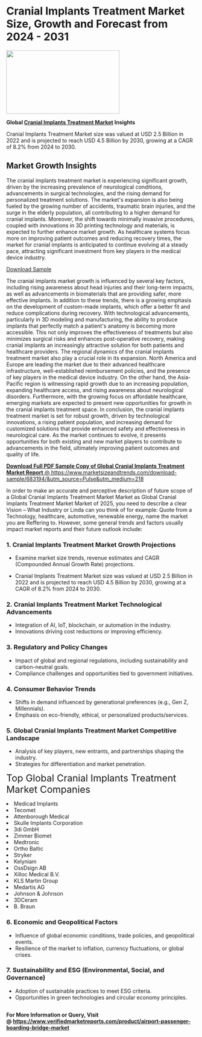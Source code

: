 <H1>Cranial Implants Treatment Market Size, Growth and Forecast from 2024 - 2031</H1><img class="aligncenter size-medium wp-image-584254" src="https://thirdeyenews.in/wp-content/uploads/2024/09/Global-Market-Research-300x168.jpeg" alt="" width="300" height="168" /><p><strong>Global&nbsp;<a href="https://www.marketsizeandtrends.com/download-sample/683194/&amp;utm_source=Pulse&amp;utm_medium=218">Cranial Implants Treatment Market</a> Insights</strong></p><p>Cranial Implants Treatment Market size was valued at USD 2.5 Billion in 2022 and is projected to reach USD 4.5 Billion by 2030, growing at a CAGR of 8.2% from 2024 to 2030.</p><p><h2>Market Growth Insights</h2> <p>The cranial implants treatment market is experiencing significant growth, driven by the increasing prevalence of neurological conditions, advancements in surgical technologies, and the rising demand for personalized treatment solutions. The market's expansion is also being fueled by the growing number of accidents, traumatic brain injuries, and the surge in the elderly population, all contributing to a higher demand for cranial implants. Moreover, the shift towards minimally invasive procedures, coupled with innovations in 3D printing technology and materials, is expected to further enhance market growth. As healthcare systems focus more on improving patient outcomes and reducing recovery times, the market for cranial implants is anticipated to continue evolving at a steady pace, attracting significant investment from key players in the medical device industry.</p> <p><a href="#">Download Sample</a></p> <p>The cranial implants market growth is influenced by several key factors, including rising awareness about head injuries and their long-term impacts, as well as advancements in biomaterials that are providing safer, more effective implants. In addition to these trends, there is a growing emphasis on the development of custom-made implants, which offer a better fit and reduce complications during recovery. With technological advancements, particularly in 3D modeling and manufacturing, the ability to produce implants that perfectly match a patient's anatomy is becoming more accessible. This not only improves the effectiveness of treatments but also minimizes surgical risks and enhances post-operative recovery, making cranial implants an increasingly attractive solution for both patients and healthcare providers. The regional dynamics of the cranial implants treatment market also play a crucial role in its expansion. North America and Europe are leading the market due to their advanced healthcare infrastructure, well-established reimbursement policies, and the presence of key players in the medical device industry. On the other hand, the Asia-Pacific region is witnessing rapid growth due to an increasing population, expanding healthcare access, and rising awareness about neurological disorders. Furthermore, with the growing focus on affordable healthcare, emerging markets are expected to present new opportunities for growth in the cranial implants treatment space. In conclusion, the cranial implants treatment market is set for robust growth, driven by technological innovations, a rising patient population, and increasing demand for customized solutions that provide enhanced safety and effectiveness in neurological care. As the market continues to evolve, it presents opportunities for both existing and new market players to contribute to advancements in the field, ultimately improving patient outcomes and quality of life.</p> <p><a href="#"></p><p><span class=""><strong>Download Full PDF Sample Copy of Global Cranial Implants Treatment Market Report</strong> @ <a href="https://www.marketsizeandtrends.com/download-sample/683194/&amp;utm_source=Pulse&amp;utm_medium=218" target="_blank">https://www.marketsizeandtrends.com/download-sample/683194/&amp;utm_source=Pulse&amp;utm_medium=218</a></span></p><p>In order to make an accurate and perceptive description of future scope of a Global&nbsp;Cranial Implants Treatment Market Market as Global&nbsp;Cranial Implants Treatment Market Market of 2025, you need to describe a clear Vision &ndash; What Industry or Linda can you think of for example: Quote from a Technology, healthcare, automotive, renewable energy, name the market you are Reffering to. However, some general trends and factors usually impact market reports and their future outlook include:</p><h3>1.&nbsp;<strong>Cranial Implants Treatment Market Growth Projections</strong></h3><ul><li>Examine market size trends, revenue estimates and CAGR (Compounded Annual Growth Rate) projections.</li><li><p>Cranial Implants Treatment Market size was valued at USD 2.5 Billion in 2022 and is projected to reach USD 4.5 Billion by 2030, growing at a CAGR of 8.2% from 2024 to 2030.</p></li></ul><h3>2.&nbsp;<strong>Cranial Implants Treatment Market Technological Advancements</strong></h3><ul><li>Integration of AI, IoT, blockchain, or automation in the industry.</li><li>Innovations driving cost reductions or improving efficiency.</li></ul><h3>3.&nbsp;<strong>Regulatory and Policy Changes</strong></h3><ul><li>Impact of global and regional regulations, including sustainability and carbon-neutral goals.</li><li>Compliance challenges and opportunities tied to government initiatives.</li></ul><h3>4.&nbsp;<strong>Consumer Behavior Trends</strong></h3><ul><li>Shifts in demand influenced by generational preferences (e.g., Gen Z, Millennials).</li><li>Emphasis on eco-friendly, ethical, or personalized products/services.</li></ul><h3>5.&nbsp;<strong>Global Cranial Implants Treatment Market Competitive Landscape</strong></h3><ul><li>Analysis of key players, new entrants, and partnerships shaping the industry.</li><li>Strategies for differentiation and market penetration.</li></ul><p data-pm-slice="1 1 []"><span style="color: inherit; font-family: inherit; font-size: 25px;">Top Global Cranial Implants Treatment Market Companies</span></p><div class="" data-test-id=""><p><li>Medicad Implants</li><li> Tecomet</li><li> Attenborough Medical</li><li> Skulle Implants Corporation</li><li> 3di GmbH</li><li> Zimmer Biomet</li><li> Medtronic</li><li> Ortho Baltic</li><li> Stryker</li><li> Kelyniam</li><li> OssDsign AB</li><li> Xilloc Medical B.V.</li><li> KLS Martin Group</li><li> Medartis AG</li><li> Johnson & Johnson</li><li> 3DCeram</li><li> B. Braun</li></p></div><h3>6.&nbsp;<strong>Economic and Geopolitical Factors</strong></h3><ul><li>Influence of global economic conditions, trade policies, and geopolitical events.</li><li>Resilience of the market to inflation, currency fluctuations, or global crises.</li></ul><h3>7.&nbsp;<strong>Sustainability and ESG (Environmental, Social, and Governance)</strong></h3><ul><li>Adoption of sustainable practices to meet ESG criteria.</li><li>Opportunities in green technologies and circular economy principles.</li></ul><h2><strong style="font-size: 14px;">For More Information or Query, Visit @&nbsp;</strong><a style="background-color: #ffffff; font-size: 14px;" href="https://www.marketsizeandtrends.com/report/cranial-implants-treatment-market/" target="_blank">https://www.verifiedmarketreports.com/product/airport-passenger-boarding-bridge-market</a></h2>
